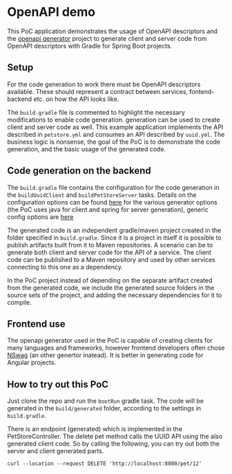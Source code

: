 # OpenAPI demo

This PoC application demonstrates the usage of OpenAPI descriptors and the [openapi generator](https://github.com/OpenAPITools/openapi-generator) project to generate client and server code from OpenAPI descriptors with Gradle for Spring Boot projects.

## Setup

For the code generation to work there must be OpenAPI descriptors available. These should represent a contract between services, fontend-backend etc. on how the API looks like.

The ```build.gradle``` file is commented to highlight the necessary modifications to enable code generation. generation can be used to create client and server code as well. This example application implements the API described in ```petstore.yml``` and consumes an API described by ```uuid.yml```. The business logic is nonsense, the goal of the PoC is to demonstrate the code generation, and the basic usage of the generated code.

## Code generation on the backend

The ```build.gradle``` file contains the configuration for the code generation in the ```buildUuidClient``` and ```buildPetStoreServer``` tasks. Details on the configuration options can be found [here](https://openapi-generator.tech/docs/generators/) for the various generator options (the PoC uses java for client and spring for server generation), generic config options are [here](https://github.com/OpenAPITools/openapi-generator/tree/master/modules/openapi-generator-gradle-plugin)

The generated code is an independent gradle/maven project created in the folder specified in ```build.gradle```. Since it is a project in itself it is possible to publish artifacts built from it to Maven repositories. A scenario can be to generate both client and server code for the API of a service. The client code can be published to a Maven repository and used by other services connecting to this one as a dependency.

In the PoC project instead of depending on the separate artifact created from the generated code, we include the generated source folders in the source sets of the project, and adding the necessary dependencies for it to compile.

## Frontend use

The openapi generator used in the PoC is capable of creating clients for many languages and frameworks, however frontend developers often chose [NSwag](https://github.com/RicoSuter/NSwag) (an other genertor inatead). It is better in generating code for Angular projects.

## How to try out this PoC

Just clone the repo and run the ```bootRun``` gradle task. The code will be generated in the ```build/generated``` folder, according to the settings in ```build.gradle```.

There is an endpoint (generated) which is implemented in the PetStoreController. The delete pet method calls the UUID API using the also generated client code. So by calling the following, you can try out both the server and client generated parts.

```shell
curl --location --request DELETE 'http://localhost:8080/pet/12'
```